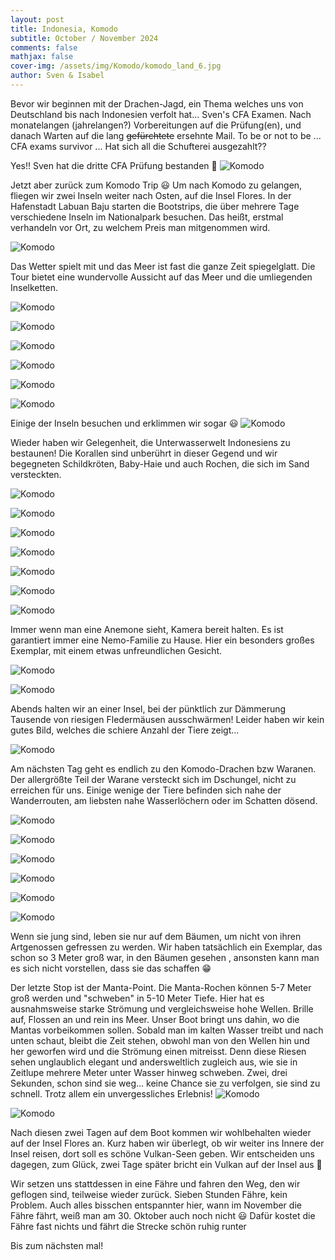 ```yaml
---
layout: post
title: Indonesia, Komodo
subtitle: October / November 2024
comments: false
mathjax: false
cover-img: /assets/img/Komodo/komodo_land_6.jpg
author: Sven & Isabel
---
```

Bevor wir beginnen mit der Drachen-Jagd, ein Thema welches uns von Deutschland bis nach Indonesien verfolt hat... Sven's CFA Examen. 
Nach monatelangen (jahrelangen?) Vorbereitungen auf die Prüfung(en), und danach Warten auf die lang  ~~gefürchtete~~ ersehnte Mail. To be or not to be ... CFA exams survivor ...
Hat sich all die Schufterei ausgezahlt??

Yes!! Sven hat die dritte CFA Prüfung bestanden 🙌 
![Komodo](/assets/img/Komodo/cfa_pass.jpg)


Jetzt aber zurück zum Komodo Trip 😃
Um nach Komodo zu gelangen, fliegen wir zwei Inseln weiter nach Osten, auf die Insel Flores. 
In der Hafenstadt Labuan Baju starten die Bootstrips, die über mehrere Tage verschiedene Inseln im Nationalpark besuchen. 
Das heißt, erstmal verhandeln vor Ort, zu welchem Preis man mitgenommen wird.

![Komodo](/assets/img/Komodo/komodo_land_9.jpg)


Das Wetter spielt mit und das Meer ist fast die ganze Zeit spiegelglatt. 
Die Tour bietet eine wundervolle Aussicht auf das Meer und die umliegenden Inselketten. 

![Komodo](/assets/img/Komodo/komodo_land_1.jpg)

![Komodo](/assets/img/Komodo/komodo_land_2.jpg)

![Komodo](/assets/img/Komodo/komodo_land_3.jpg)

![Komodo](/assets/img/Komodo/komodo_land_5.jpg)

![Komodo](/assets/img/Komodo/komodo_land_4.jpg)

![Komodo](/assets/img/Komodo/komodo_land_8.jpg)

Einige der Inseln besuchen und erklimmen wir sogar 😃
![Komodo](/assets/img/Komodo/komodo_land_6.jpg)


Wieder haben wir Gelegenheit, die Unterwasserwelt Indonesiens zu bestaunen! 
Die Korallen sind unberührt in dieser Gegend und wir begegneten Schildkröten, Baby-Haie und auch Rochen, die sich im Sand versteckten.

![Komodo](/assets/img/Komodo/komodo_underwater_1.JPG)

![Komodo](/assets/img/Komodo/komodo_underwater_2.JPG)

![Komodo](/assets/img/Komodo/komodo_underwater_3.JPG)

![Komodo](/assets/img/Komodo/komodo_underwater_4.JPG)

![Komodo](/assets/img/Komodo/komodo_underwater_turtle_1.jpg)

![Komodo](/assets/img/Komodo/komodo_underwater_turtle_2.jpg)

![Komodo](/assets/img/Komodo/komdo_underwater_small_ray.JPG)

Immer wenn man eine Anemone sieht, Kamera bereit halten. Es ist garantiert immer eine Nemo-Familie zu Hause. Hier ein besonders großes Exemplar, mit einem etwas unfreundlichen Gesicht.

![Komodo](/assets/img/Komodo/komodo_underwater_5.JPG)

![Komodo](/assets/img/Komodo/komodo_underwater_6.JPG)

Abends halten wir an einer Insel, bei der pünktlich zur Dämmerung Tausende von riesigen Fledermäusen ausschwärmen! 
Leider haben wir kein gutes Bild, welches die schiere Anzahl der Tiere zeigt... 

![Komodo](/assets/img/Komodo/komodo_land_bats.jpg)

Am nächsten Tag geht es endlich zu den Komodo-Drachen bzw Waranen. Der allergrößte Teil der Warane versteckt sich im Dschungel, nicht zu erreichen für uns. 
Einige wenige der Tiere befinden sich nahe der Wanderrouten, am liebsten nahe Wasserlöchern oder im Schatten dösend.

![Komodo](/assets/img/Komodo/komodo_land_7.jpg)

![Komodo](/assets/img/Komodo/komodo_dragon_1.jpg)

![Komodo](/assets/img/Komodo/komodo_dragon_2.jpg)

![Komodo](/assets/img/Komodo/komodo_dragon_3.jpg)

![Komodo](/assets/img/Komodo/komodo_dragon_4.jpg)

![Komodo](/assets/img/Komodo/komodo_dragon_5.jpg)

Wenn sie jung sind, leben sie nur auf dem Bäumen, um nicht von ihren Artgenossen gefressen zu werden. Wir haben tatsächlich ein Exemplar, das schon so 3 Meter groß war, in den Bäumen gesehen , ansonsten kann man es sich nicht vorstellen, dass sie das schaffen 😁


Der letzte Stop ist der Manta-Point. Die Manta-Rochen können 5-7 Meter groß werden und "schweben" in 5-10 Meter Tiefe.
Hier hat es ausnahmsweise starke Strömung und vergleichsweise hohe Wellen. Brille auf, Flossen an und rein ins Meer. 
Unser Boot bringt uns dahin, wo die Mantas vorbeikommen sollen. 
Sobald man im kalten Wasser treibt und nach unten schaut, bleibt die Zeit stehen, obwohl man von den Wellen hin und her geworfen wird und die Strömung einen mitreisst. 
Denn diese Riesen sehen unglaublich elegant und andersweltlich zugleich aus, wie sie in Zeitlupe mehrere Meter unter Wasser hinweg schweben. Zwei, drei Sekunden, schon sind sie weg… keine Chance sie zu verfolgen, sie sind zu schnell.
Trotz allem ein unvergessliches Erlebnis!
![Komodo](/assets/img/Komodo/komodo_underwater_manta_1.jpg)

![Komodo](/assets/img/Komodo/komodo_underwater_manta_2.jpg)

Nach diesen zwei Tagen auf dem Boot kommen wir wohlbehalten wieder auf der Insel Flores an. Kurz haben wir überlegt, ob wir weiter ins Innere der Insel reisen, dort soll es schöne Vulkan-Seen geben. Wir entscheiden uns dagegen, zum Glück, zwei Tage später bricht ein Vulkan auf der Insel aus 🙈

Wir setzen uns stattdessen in eine Fähre und fahren den Weg, den wir geflogen sind, teilweise wieder zurück. Sieben Stunden Fähre, kein Problem. Auch alles bisschen entspannter hier, wann im November die Fähre fährt, weiß man am 30. Oktober auch noch nicht 😃 Dafür kostet die Fähre fast nichts und fährt die Strecke schön ruhig runter

Bis zum nächsten mal!

